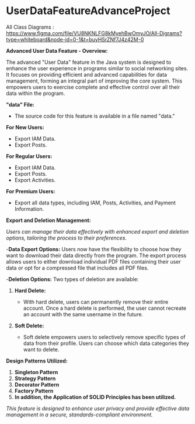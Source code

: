 # UserDataFeatureAdvanceProject

All Class Diagrams  : https://www.figma.com/file/VU8NKNLFG8kMyehBwOmyJO/All-Digrams?type=whiteboard&node-id=0-1&t=buyHSrZNf7J4z42M-0

**Advanced User Data Feature - Overview:**

The advanced "User Data" feature in the Java system is designed to enhance the user experience in programs similar to social networking sites. It focuses on providing efficient and advanced capabilities for data management, forming an integral part of improving the core system. This empowers users to exercise complete and effective control over all their data within the program.

**"data" File:**
- The source code for this feature is available in a file named "data."

**For New Users:**
- Export IAM Data.
- Export Posts.

**For Regular Users:**
- Export IAM Data.
- Export Posts.
- Export Activities.

**For Premium Users:**
- Export all data types, including IAM, Posts, Activities, and Payment Information.

**Export and Deletion Management:**

*Users can manage their data effectively with enhanced export and deletion options, tailoring the process to their preferences.*

-**Data Export Options:**
Users now have the flexibility to choose how they want to download their data directly from the program. The export process allows users to either download individual PDF files containing their user data or opt for a compressed file that includes all PDF files.

-**Deletion Options:**
Two types of deletion are available:

1. **Hard Delete:**
   - With hard delete, users can permanently remove their entire account. Once a hard delete is performed, the user cannot recreate an account with the same username in the future.

2. **Soft Delete:**
   - Soft delete empowers users to selectively remove specific types of data from their profile. Users can choose which data categories they want to delete.


**Design Patterns Utilized:**
1. **Singleton Pattern**
2. **Strategy Pattern**
3. **Decorator Pattern**
4. **Factory Pattern**
5. **In addition, the Application of SOLID Principles has been utilized.**

*This feature is designed to enhance user privacy and provide effective data management in a secure, standards-compliant environment.*

